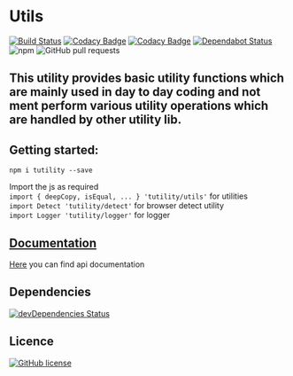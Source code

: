 # Utils

[![Build Status](https://semaphoreci.com/api/v1/nimjetushar/utils/branches/master/shields_badge.svg)](https://semaphoreci.com/nimjetushar/utils)
[![Codacy Badge](https://api.codacy.com/project/badge/Grade/86a61b646ab041c0b64e502b3d8be7a7)](https://www.codacy.com/app/tushar/Utils?utm_source=github.com&utm_medium=referral&utm_content=nimjetushar/Utils&utm_campaign=Badge_Grade)
[![Codacy Badge](https://api.codacy.com/project/badge/Coverage/86a61b646ab041c0b64e502b3d8be7a7)](https://www.codacy.com/app/tushar/Utils?utm_source=github.com&utm_medium=referral&utm_content=nimjetushar/Utils&utm_campaign=Badge_Coverage)
[![Dependabot Status](https://api.dependabot.com/badges/status?host=github&repo=nimjetushar/Utils)](https://dependabot.com)
</br>
![npm](https://img.shields.io/npm/v/tutility)
![GitHub pull requests](https://img.shields.io/github/issues-pr/nimjetushar/Utils.svg)

## This utility provides basic utility functions which are mainly used in day to day coding and not ment perform various utility operations which are handled by other utility lib.

## Getting started:

`npm i tutility --save`

Import the js as required </br>
`import { deepCopy, isEqual, ... } 'tutility/utils'` for utilities </br>
`import Detect 'tutility/detect'` for browser detect utility </br>
`import Logger 'tutility/logger'` for logger </br>

## [Documentation](https://nimjetushar.github.io/Utils/)
[Here](https://nimjetushar.github.io/Utils/) you can find api documentation

## Dependencies
[![devDependencies Status](https://david-dm.org/nimjetushar/utils/dev-status.svg)](https://david-dm.org/nimjetushar/utils?type=dev)

## Licence
[![GitHub license](https://img.shields.io/github/license/nimjetushar/Utils.svg?style=popout)](https://github.com/nimjetushar/Utils/blob/master/LICENSE)
